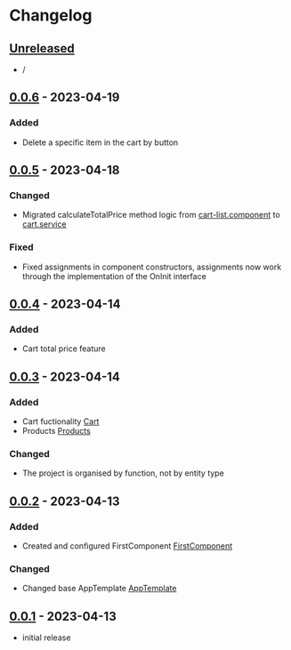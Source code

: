 # Changelog

## [Unreleased]

- /

## [0.0.6] - 2023-04-19

### Added

- Delete a specific item in the cart by button

## [0.0.5] - 2023-04-18

### Changed

- Migrated calculateTotalPrice method logic from [cart-list.component](./src/app/cart/components/cart-list/cart-list.component.ts) to [cart.service](./src/app/cart/services/cart.service.ts)

### Fixed

- Fixed assignments in component constructors, assignments now work through the implementation of the OnInit interface

## [0.0.4] - 2023-04-14

### Added

- Cart total price feature

## [0.0.3] - 2023-04-14

### Added

- Cart fuctionality [Cart](./src/app/cart/)
- Products [Products](./src/app/products/)

### Changed

- The project is organised by function, not by entity type

## [0.0.2] - 2023-04-13

### Added

- Created and configured FirstComponent [FirstComponent](./src/app/first/)

### Changed

- Changed base AppTemplate [AppTemplate](./src/app/app.component.html)

## [0.0.1] - 2023-04-13

- initial release

<!-- Links -->

[keep a changelog]: https://keepachangelog.com/en/1.0.0/
[semantic versioning]: https://semver.org/spec/v2.0.0.html

<!-- Versions -->

[unreleased]: https://github.com/m-sobur/Angular36-Sobur/compare/v0.0.6...HEAD
[0.0.6]: https://github.com/m-sobur/Angular36-Sobur/compare/v0.0.5...v0.0.6
[0.0.5]: https://github.com/m-sobur/Angular36-Sobur/compare/v0.0.4...v0.0.5
[0.0.4]: https://github.com/m-sobur/Angular36-Sobur/compare/v0.0.3...v0.0.4
[0.0.3]: https://github.com/m-sobur/Angular36-Sobur/compare/v0.0.2...v0.0.3
[0.0.2]: https://github.com/m-sobur/Angular36-Sobur/compare/v0.0.1...v0.0.2
[0.0.1]: https://github.com/m-sobur/Angular36-Sobur/releases/tag/v0.0.1

